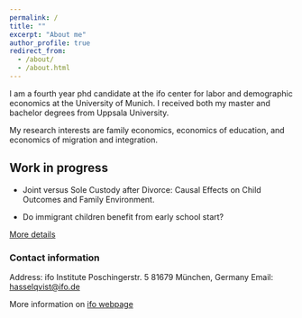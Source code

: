 ```yaml
---
permalink: /
title: ""
excerpt: "About me"
author_profile: true
redirect_from: 
  - /about/
  - /about.html
---
```


I am a fourth year phd candidate at the ifo center for labor and demographic economics at the University of Munich. I received both my master and bachelor degrees from Uppsala University.

My research interests are family economics, economics of education, and economics of migration and integration.

## Work in progress

* Joint versus Sole Custody after Divorce: Causal Effects on Child Outcomes and Family Environment. 

* Do immigrant children benefit from early school start? 

[More details](https://hasselqvist.github.io/research/)


### Contact information
Address: ifo Institute
         Poschingerstr. 5 
         81679 München, Germany
Email: hasselqvist@ifo.de

More information on [ifo webpage](https://www.ifo.de/en/hasselqvist-a)


